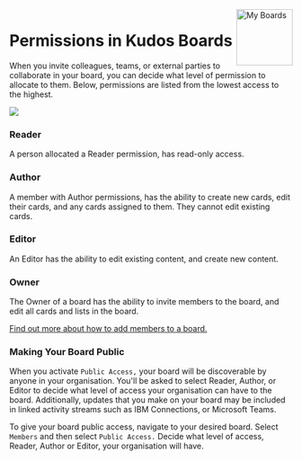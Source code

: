 <img style="float: right" src="/assets/images/boards-logo.jpg" height="100" alt="My Boards" />

# Permissions in Kudos Boards

When you invite colleagues, teams, or external parties to collaborate in your board, you can decide what level of permission to allocate to them. Below, permissions are listed from the lowest access to the highest.

![](\assets\boards\permissions.PNG)

### Reader
A person allocated a Reader permission, has read-only access.

### Author
A member with Author permissions, has the ability to create new cards, edit their cards, and any cards assigned to them. They cannot edit existing cards.

### Editor
An Editor has the ability to edit existing content, and create new content.

### Owner
The Owner of a board has the ability to invite members to the board,  and edit all cards and lists in the board.

[Find out more about how to add members to a board.](/boards/howto/adding-members-to-a-board)

### Making Your Board Public

When you activate `Public Access,` your board will be discoverable by anyone in your organisation. You'll be asked to select Reader, Author, or Editor to decide what level of access your organisation can have to the board. Additionally, updates that you make on your board may be included in linked activity streams such as IBM Connections, or Microsoft Teams.

To give your board public access, navigate to your desired board. Select `Members` and then select `Public Access.` Decide what level of access, Reader, Author or Editor, your organisation will have.  
